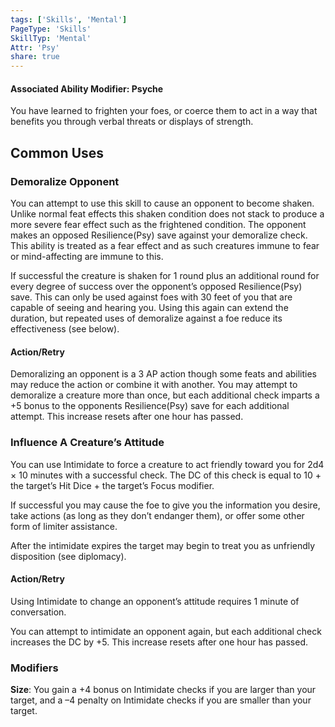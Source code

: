 ```yaml
---
tags: ['Skills', 'Mental']
PageType: 'Skills'
SkillTyp: 'Mental'
Attr: 'Psy'
share: true
---
```

#### Associated Ability Modifier: Psyche
You have learned to frighten your foes, or coerce them to act in a way that benefits you through verbal threats or displays of strength.
## Common Uses

### Demoralize Opponent

You can attempt to use this skill to cause an opponent to become shaken. Unlike normal feat effects this shaken condition does not stack to produce a more severe fear effect such as the frightened condition. The opponent makes an opposed Resilience(Psy) save against your demoralize check. This ability is treated as a fear effect and as such creatures immune to fear or mind-affecting are immune to this.

If successful the creature is shaken for 1 round plus an additional round for every degree of success over the opponent’s opposed Resilience(Psy) save. This can only be used against foes with 30 feet of you that are capable of seeing and hearing you. Using this again can extend the duration, but repeated uses of demoralize against a foe reduce its effectiveness (see below).

#### Action/Retry

Demoralizing an opponent is a 3 AP action though some feats and abilities may reduce the action or combine it with another. You may attempt to demoralize a creature more than once, but each additional check imparts a +5 bonus to the opponents Resilience(Psy) save for each additional attempt. This increase resets after one hour has passed.

### Influence A Creature’s Attitude

You can use Intimidate to force a creature to act friendly toward you for 2d4 × 10 minutes with a successful check. The DC of this check is equal to 10 + the target’s Hit Dice + the target’s Focus modifier.

If successful you may cause the foe to give you the information you desire, take actions (as long as they don’t endanger them), or offer some other form of limiter assistance.

After the intimidate expires the target may begin to treat you as unfriendly disposition (see diplomacy).

#### Action/Retry

Using Intimidate to change an opponent’s attitude requires 1 minute of conversation.

You can attempt to intimidate an opponent again, but each additional check increases the DC by +5. This increase resets after one hour has passed.

### Modifiers

**Size**: You gain a +4 bonus on Intimidate checks if you are larger than your target, and a –4 penalty on Intimidate checks if you are smaller than your target.
